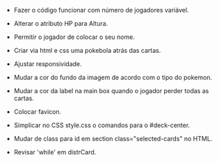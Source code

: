 - Fazer o código funcionar com número de jogadores variável.
- Alterar o atributo HP para Altura.
- Permitir o jogador de colocar o seu nome.
- Criar via html e css uma pokebola atrás das cartas.

- Ajustar responsividade.
- Mudar a cor do fundo da imagem de acordo com o tipo do pokemon.
- Mudar a cor da label na main box quando o jogador perder todas as cartas.
- Colocar favicon.
- Simplicar no CSS style.css o comandos para o #deck-center.
- Mudar de class para id em section class="selected-cards" no HTML.
- Revisar 'while' em distrCard.
